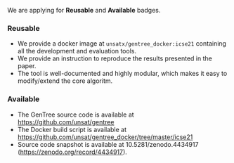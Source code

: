 We are applying for **Reusable** and **Available** badges.

### Reusable
- We provide a docker image at `unsatx/gentree_docker:icse21` containing all the development and evaluation tools.
- We provide an instruction to reproduce the results presented in the paper.
- The tool is well-documented and highly modular, which makes it easy to modify/extend the core algoritm.

### Available
- The GenTree source code is available at https://github.com/unsat/gentree
- The Docker build script is available at https://github.com/unsat/gentree_docker/tree/master/icse21
- Source code snapshot is available at 10.5281/zenodo.4434917 (https://zenodo.org/record/4434917).

